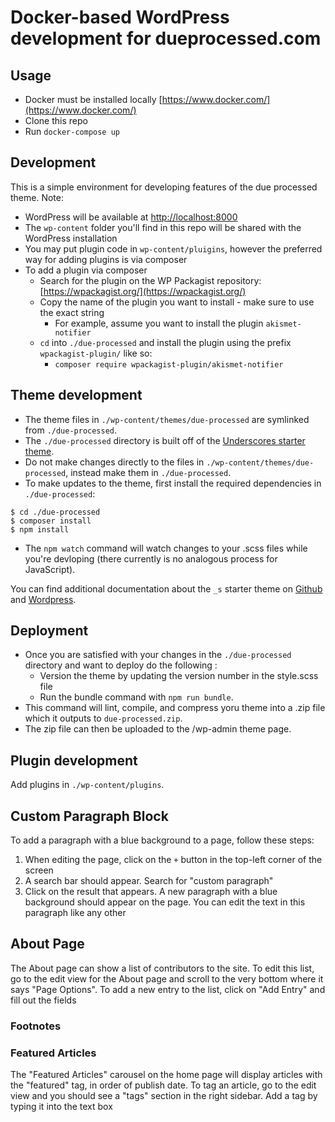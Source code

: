 # Docker-based WordPress development for dueprocessed.com

## Usage

- Docker must be installed locally [https://www.docker.com/](https://www.docker.com/)
- Clone this repo
- Run `docker-compose up`

## Development

This is a simple environment for developing features of the due processed theme. Note:

- WordPress will be available at [http://localhost:8000](http://localhost:8000)
- The `wp-content` folder you'll find in this repo will be shared with the WordPress installation
- You may put plugin code in `wp-content/pluigins`, however the preferred way for adding plugins is via composer
- To add a plugin via composer
	- Search for the plugin on the WP Packagist repository: [https://wpackagist.org/](https://wpackagist.org/)
	- Copy the name of the plugin you want to install - make sure to use the exact string
		- For example, assume you want to install the plugin `akismet-notifier`
	- `cd` into `./due-processed` and install the plugin using the prefix `wpackagist-plugin/` like so: 
		- `composer require wpackagist-plugin/akismet-notifier`

## Theme development

- The theme files in `./wp-content/themes/due-processed` are symlinked from `./due-processed`.
- The `./due-processed` directory is built off of the [Underscores starter theme](https://underscores.me/).
- Do not make changes directly to the files in `./wp-content/themes/due-processed`, instead make them in `./due-processed`.
- To make updates to the theme, first install the required dependencies in `./due-processed`:
```
$ cd ./due-processed
$ composer install
$ npm install
```
- The `npm watch` command will watch changes to your .scss files while you're devloping (there currently is no analogous process for JavaScript). 

You can find additional documentation about the `_s` starter theme on [Github](https://github.com/Automattic/\_s) and [Wordpress](https://developer.wordpress.org/themes/getting-started/theme-development-examples/#the-underscores-theme).

## Deployment

- Once you are satisfied with your changes in the `./due-processed` directory and want to deploy do the following : 
	- Version the theme by updating the version number in the style.scss file
	- Run the bundle command with `npm run bundle`. 
- This command will lint, compile, and compress yoru theme into a .zip file which it outputs to `due-processed.zip`.
- The zip file can then be uploaded to the /wp-admin theme page.



## Plugin development

Add plugins in `./wp-content/plugins`.

## Custom Paragraph Block
To add a paragraph with a blue background to a page, follow these steps:
1. When editing the page, click on the `+` button in the top-left corner of the screen
2. A search bar should appear. Search for "custom paragraph"
3. Click on the result that appears. A new paragraph with a blue background should appear on the page. You can edit the text in this paragraph like any other

## About Page
The About page can show a list of contributors to the site. To edit this list, go to the edit view for the About page and scroll to the very bottom where it says "Page Options". To add a new entry to the list, click on "Add Entry" and fill out the fields

### Footnotes

### Featured Articles

The "Featured Articles" carousel on the home page will display articles with the "featured" tag, in order of publish date. To tag an article, go to the edit view and you should see a "tags" section in the right sidebar. Add a tag by typing it into the text box
